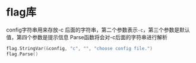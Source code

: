 # flag库
config字符串用来存放-c 后面的字符串，第二个参数表示`-c`，第三个参数是默认值，第四个参数是提示信息
Parse函数将会对-c后面的字符串进行解析
```go
flag.StringVar(&config, "c", "", "choose config file.")
flag.Parse()
```